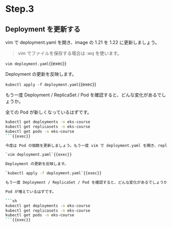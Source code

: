 # Step.3

## Deployment を更新する

vim で deployment.yaml を開き、image の 1.21 を 1.22 に更新しましょう。

> vim でファイルを保存する場合は :wq を使います。

`vim deployment.yaml`{{exec}}

Deployment の更新を反映します。

`kubectl apply -f deployment.yaml`{{exec}}

もう一度 Deployment / ReplicaSet / Pod を確認すると、どんな変化があるでしょうか。

全ての Pod が新しくなっているはずです。

```sh
kubectl get deployments -n eks-course
kubectl get replicasets -n eks-course
kubectl get pods -n eks-course
```{{exec}}

今度は Pod の個数を更新しましょう。もう一度 vim で deployment.yaml を開き、replicas の 3 を 5 に更新しましょう。

`vim deployment.yaml`{{exec}}

Deployment の更新を反映します。

`kubectl apply -f deployment.yaml`{{exec}}

もう一度 Deployment / ReplicaSet / Pod を確認すると、どんな変化があるでしょうか。

Pod が増えているはずです。

```sh
kubectl get deployments -n eks-course
kubectl get replicasets -n eks-course
kubectl get pods -n eks-course
```{{exec}}
